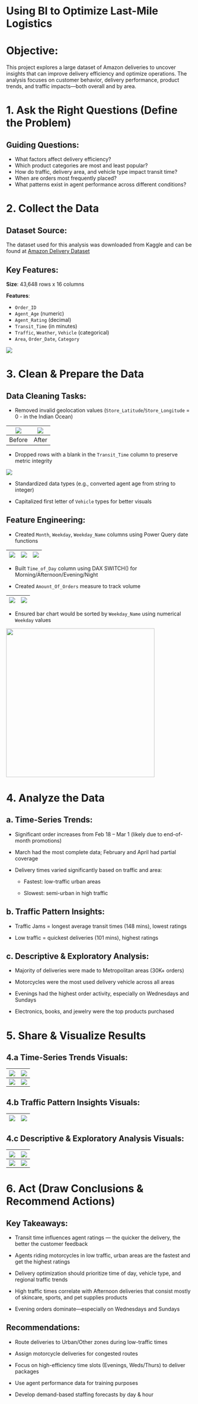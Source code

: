 # Using BI to Optimize Last-Mile Logistics

# Objective:
This project explores a large dataset of Amazon deliveries to uncover insights that can improve delivery efficiency and optimize operations. The analysis focuses on customer behavior, delivery performance, product trends, and traffic impacts—both overall and by area.

# 1. Ask the Right Questions (Define the Problem)

## Guiding Questions:

   - What factors affect delivery efficiency?  
   - Which product categories are most and least popular?  
   - How do traffic, delivery area, and vehicle type impact transit time?  
   - When are orders most frequently placed?  
   - What patterns exist in agent performance across different conditions?  

# 2. Collect the Data


## Dataset Source:

The dataset used for this analysis was downloaded from Kaggle and can be found at [Amazon Delivery Dataset](https://www.kaggle.com/datasets/sujalsuthar/amazon-delivery-dataset)

## Key Features:

**Size**: 43,648 rows x 16 columns

**Features**:

 - `Order_ID`
 - `Agent_Age` (numeric)
 - `Agent_Rating` (decimal)
 - `Transit_Time` (in minutes)
 - `Traffic`, `Weather`, `Vehicle` (categorical)
 - `Area`, `Order_Date`, `Category`

<img src="pics/amazon-data-all-cols.png">


# 3. Clean & Prepare the Data

## Data Cleaning Tasks:

   - Removed invalid geolocation values (`Store_Latitude`/`Store_Longitude` = 0 - in the Indian Ocean)

   |![](pics/store-lat-col-dirty.png)|![](pics/store-lat-col-clean.png)|
   |:-:|:-:|
   |Before|After|
  
   - Dropped rows with a blank in the `Transit_Time` column to preserve metric integrity 

   ![](pics/power-query-removing-blank-transit-col.png)

   - Standardized data types (e.g., converted agent age from string to integer)
   
   - Capitalized first letter of `Vehicle` types for better visuals

## Feature Engineering:

   - Created `Month`, `Weekday`, `Weekday_Name` columns using Power Query date functions

   |![](pics/power-query-month-col.png)|![](pics/power-query-weekday-col.png)|![](pics/power-query-day-name-col.png)|
   |:-:|:-:|:-:|

   - Built `Time_of_Day` column using DAX SWITCH() for Morning/Afternoon/Evening/Night

   - Created `Amount_Of_Orders` measure to track volume

   |![](pics/DAX-time-of-day.png)|![](pics/DAX-count-of-orders.png)|
   |:-:|:-:|

   - Ensured bar chart would be sorted by `Weekday_Name` using numerical `Weekday` values

   <img src="pics/sort-by-week-day-name.png" style="width:400px; height:400px;">
   

# 4. Analyze the Data

## a. Time-Series Trends:

   - Significant order increases from Feb 18 – Mar 1 (likely due to end-of-month promotions)

   - March had the most complete data; February and April had partial coverage

   - Delivery times varied significantly based on traffic and area:  

     * Fastest: low-traffic urban areas  

     * Slowest: semi-urban in high traffic

## b. Traffic Pattern Insights:

   - Traffic Jams = longest average transit times (148 mins), lowest ratings

   - Low traffic = quickest deliveries (101 mins), highest ratings

## c. Descriptive & Exploratory Analysis:

   - Majority of deliveries were made to Metropolitan areas (30K+ orders)

   - Motorcycles were the most used delivery vehicle across all areas

   - Evenings had the highest order activity, especially on Wednesdays and Sundays

   - Electronics, books, and jewelry were the top products purchased


# 5. Share & Visualize Results

## 4.a Time-Series Trends Visuals:

   |![](pics/home-db-all.png)|![](pics/home-db-urban-low-fastest-avg-time.png)|
   |:-:|:-:|
   |![](pics/home-db-semi-urban-high-lowest-avg-time.png)|![](pics/home-db-all-traffic-other-area.png)|
   
## 4.b Traffic Pattern Insights Visuals:

   |![](pics/home-db-traffic-jam-all-areas.png)|![](pics/home-db-low-traffic-all-areas.png)|
   |:-:|:-:|

## 4.c Descriptive & Exploratory Analysis Visuals:

   |![](pics/cats-db.png)|![](pics/cats-db-feb.png)|
   |:-:|:-:|
   |![](pics/cats-db-march.png)|![](pics/cats-db-april.png)|


# 6. Act (Draw Conclusions & Recommend Actions)

## Key Takeaways:

   - Transit time influences agent ratings — the quicker the delivery, the better the customer feedback

   - Agents riding motorcycles in low traffic, urban areas are the fastest and get the highest ratings

   - Delivery optimization should prioritize time of day, vehicle type, and regional traffic trends

   - High traffic times correlate with Afternoon deliveries that consist mostly of skincare, sports, and pet supplies products

   - Evening orders dominate—especially on Wednesdays and Sundays

## Recommendations:

   - Route deliveries to Urban/Other zones during low-traffic times

   - Assign motorcycle deliveries for congested routes

   - Focus on high-efficiency time slots (Evenings, Weds/Thurs) to deliver packages

   - Use agent performance data for training purposes

   - Develop demand-based staffing forecasts by day & hour
